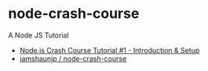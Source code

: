 # node-crash-course
A Node JS Tutorial

- [Node.js Crash Course Tutorial #1 - Introduction & Setup](youtube.com/watch?v=zb3Qk8SG5Ms&list=PL4cUxeGkcC9jsz4LDYc6kv3ymONOKxwBU)
- [iamshaunjp / node-crash-course](https://www.youtube.com/redirect?event=video_description&redir_token=QUFFLUhqbnhPakdCcVRCb3hpeVNNc1NwbThPLWtNQUtxQXxBQ3Jtc0ttRFZncWRkQjZNZ1JNZGFES1VrUDdUVkl0eHlzUGxwQ2w5eDdVc0xHY250OTluenZzVk9XVmhBTE1oVmdYN3pjLVBaNGgtbFF2SFBESUZnY0NPc0hja0Q3ZXE5azdQdVctMkVhTzhSMzM2R2lyRUxiNA&q=https%3A%2F%2Fgithub.com%2Fiamshaunjp%2Fnode-crash-course)